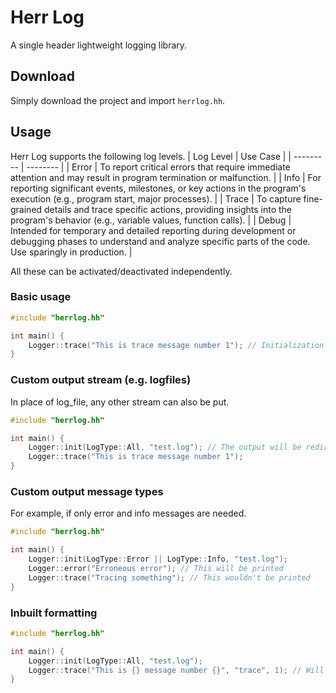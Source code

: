 # Herr Log
A single header lightweight logging library.

## Download
Simply download the project and import `herrlog.hh`.

## Usage
Herr Log supports the following log levels.
| Log Level | Use Case |
| --------- | -------- |
| Error     | To report critical errors that require immediate attention and may result in program termination or malfunction. |
| Info      | For reporting significant events, milestones, or key actions in the program's execution (e.g., program start, major processes). |
| Trace     | To capture fine-grained details and trace specific actions, providing insights into the program's behavior (e.g., variable values, function calls). |
| Debug     | Intended for temporary and detailed reporting during development or debugging phases to understand and analyze specific parts of the code. Use sparingly in production. |

All these can be activated/deactivated independently.

### Basic usage
```cpp
#include "herrlog.hh"

int main() {
    Logger::trace("This is trace message number 1"); // Initialization is not required
}
```

### Custom output stream (e.g. logfiles)
In place of log_file, any other stream can also be put.

```cpp
#include "herrlog.hh"

int main() {
    Logger::init(LogType::All, "test.log"); // The output will be redirected to "test.log"
    Logger::trace("This is trace message number 1");
}
```

### Custom output message types
For example, if only error and info messages are needed.

```cpp
#include "herrlog.hh"

int main() {
    Logger::init(LogType::Error || LogType::Info, "test.log");
    Logger::error("Erroneous error"); // This will be printed
    Logger::trace("Tracing something"); // This wouldn't be printed
}
```

### Inbuilt formatting
```cpp
#include "herrlog.hh"

int main() {
    Logger::init(LogType::All, "test.log");
    Logger::trace("This is {} message number {}", "trace", 1); // Will be printed as "This is trace message number 1"
}
```

